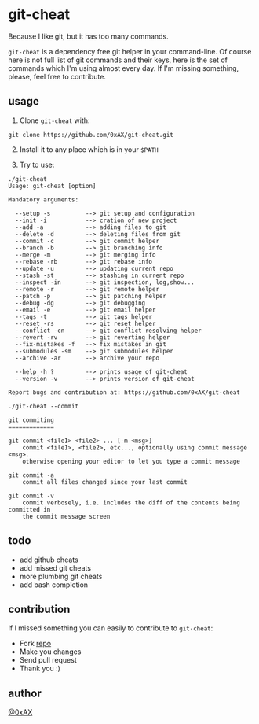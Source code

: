 git-cheat
==========

Because I like git, but it has too many commands.

`git-cheat` is a dependency free git helper in your command-line. Of course here is not full list of git commands and their keys, here is the set of commands which I'm using almost every day. If I'm missing something, please, feel free to contribute.

usage
--------

1. Clone `git-cheat` with:

```
git clone https://github.com/0xAX/git-cheat.git
```

2. Install it to any place which is in your `$PATH`

3. Try to use:

```shell
./git-cheat
Usage: git-cheat [option]

Mandatory arguments:

  --setup -s          --> git setup and configuration
  --init -i           --> cration of new project
  --add -a            --> adding files to git
  --delete -d         --> deleting files from git
  --commit -c         --> git commit helper
  --branch -b         --> git branching info
  --merge -m          --> git merging info
  --rebase -rb        --> git rebase info
  --update -u         --> updating current repo
  --stash -st         --> stashing in current repo
  --inspect -in       --> git inspection, log,show...
  --remote -r         --> git remote helper
  --patch -p          --> git patching helper
  --debug -dg         --> git debugging
  --email -e          --> git email helper
  --tags -t           --> git tags helper
  --reset -rs         --> git reset helper
  --conflict -cn      --> git conflict resolving helper
  --revert -rv        --> git reverting helper
  --fix-mistakes -f   --> fix mistakes in git
  --submodules -sm    --> git submodules helper
  --archive -ar       --> archive your repo

  --help -h ?         --> prints usage of git-cheat
  --version -v        --> prints version of git-cheat

Report bugs and contribution at: https://github.com/0xAX/git-cheat
```

```shell
./git-cheat --commit

git commiting
=============

git commit <file1> <file2> ... [-m <msg>]
    commit <file1>, <file2>, etc..., optionally using commit message <msg>.
    otherwise opening your editor to let you type a commit message

git commit -a
    commit all files changed since your last commit

git commit -v
    commit verbosely, i.e. includes the diff of the contents being committed in
    the commit message screen
```

todo
-----

  * add github cheats
  * add missed git cheats
  * more plumbing git cheats
  * add bash completion

contribution
------------

If I missed something you can easily to contribute to `git-cheat`:

  * Fork [repo](https://github.com/0xAX/git-cheat)
  * Make you changes
  * Send pull request
  * Thank you :)

author
---------

[@0xAX](https://twitter.com/0xAX)
